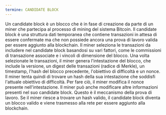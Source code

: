 ```yaml
---
termine: CANDIDATE BLOCK
---
```


Un candidate block è un blocco che è in fase di creazione da parte di un miner che partecipa al processo di mining del sistema Bitcoin. Il candidate block è una struttura dati temporanea che contiene transazioni in attesa di essere confermate ma che non possiede ancora una prova di lavoro valida per essere aggiunto alla blockchain. Il miner seleziona le transazioni da includere nel candidate block basandosi su vari fattori, come le commissioni di transazione associate e i vincoli di dimensione del blocco. Una volta selezionate le transazioni, il miner genera l'intestazione del blocco, che include la versione, un digest delle transazioni (radice di Merkle), un timestamp, l'hash del blocco precedente, l'obiettivo di difficoltà e un nonce. Il miner tenta quindi di trovare un hash della sua intestazione che soddisfi l'attuale obiettivo di difficoltà. Per fare ciò, il miner modifica il nonce presente nell'intestazione. Il miner può anche modificare altre informazioni presenti nel suo candidate block. Questo è il meccanismo della prova di lavoro. Se il miner riesce a trovare un hash valido, il candidate block diventa un blocco valido e viene trasmesso alla rete per essere aggiunto alla blockchain.